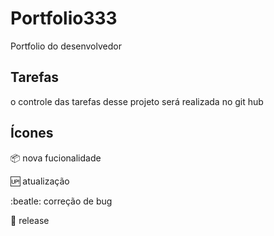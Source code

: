 # Portfolio333


Portfolio do desenvolvedor


## Tarefas


o controle das tarefas desse projeto será realizada no git hub

## Ícones

:package: nova fucionalidade

:up: atualização

:beatle: correção de bug

:checkered_flag: release


 


